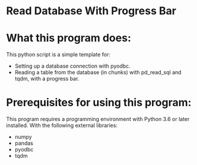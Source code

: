 # Read Database With Progress Bar

What this program does:
========================================

This python script is a simple template for:

- Setting up a database connection with pyodbc.
- Reading a table from the database (in chunks) with pd_read_sql and tqdm, with a progress bar.


Prerequisites for using this program:
========================================

This program requires a programming environment with Python 3.6 or later installed.
With the following external libraries:

- numpy
- pandas
- pyodbc
- tqdm
